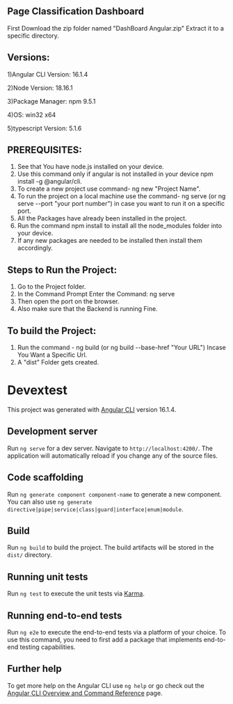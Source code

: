 ## Page Classification Dashboard

First Download the zip folder named "DashBoard Angular.zip"
Extract it to a specific directory.

## Versions:
1)Angular CLI Version: 16.1.4

2)Node Version: 18.16.1

3)Package Manager: npm 9.5.1

4)OS: win32 x64

5)typescript Version: 5.1.6

## PREREQUISITES:
1) See that You have node.js installed on your device.
2) Use this command only if angular is not installed in your device npm install -g @angular/cli.
3) To create a new project use command- ng new "Project Name".
4) To run the project on a local machine use the command- ng serve  (or ng serve --port "your port number") in case you want to run it on a specific port.
5) All the Packages have already been installed in the project.
6) Run the command npm install to install all the node_modules folder into your device.
6) If any new packages are needed to be installed then install them accordingly.

## Steps to Run the Project:
1) Go to the Project folder.
2) In the Command Prompt Enter the Command: ng serve
3) Then open the port on the browser.
4) Also make sure that the Backend is running Fine.

## To build the Project:
1) Run the command - ng build (or ng build --base-href "Your URL") Incase You Want a Specific Url.
2) A "dist" Folder gets created.

# Devextest

This project was generated with [Angular CLI](https://github.com/angular/angular-cli) version 16.1.4.

## Development server

Run `ng serve` for a dev server. Navigate to `http://localhost:4200/`. The application will automatically reload if you change any of the source files.

## Code scaffolding

Run `ng generate component component-name` to generate a new component. You can also use `ng generate directive|pipe|service|class|guard|interface|enum|module`.

## Build

Run `ng build` to build the project. The build artifacts will be stored in the `dist/` directory.

## Running unit tests

Run `ng test` to execute the unit tests via [Karma](https://karma-runner.github.io).

## Running end-to-end tests

Run `ng e2e` to execute the end-to-end tests via a platform of your choice. To use this command, you need to first add a package that implements end-to-end testing capabilities.

## Further help

To get more help on the Angular CLI use `ng help` or go check out the [Angular CLI Overview and Command Reference](https://angular.io/cli) page.
